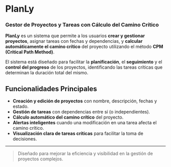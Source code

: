 #  PlanLy

### Gestor de Proyectos y Tareas con Cálculo del Camino Crítico

**PlanLy** es un sistema que permite a los usuarios **crear y gestionar proyectos**, asignar tareas con fechas y dependencias, y **calcular automáticamente el camino crítico** del proyecto utilizando el método **CPM (Critical Path Method)**.

El sistema está diseñado para facilitar la **planificación**, el **seguimiento** y el **control del progreso** de los proyectos, identificando las tareas críticas que determinan la duración total del mismo.



##  Funcionalidades Principales

-  **Creación y edición de proyectos** con nombre, descripción, fechas y estado.
-  **Gestión de tareas** con dependencias entre sí (o independientes).
-  **Cálculo automático del camino crítico** del proyecto.
-  **Alertas inteligentes** cuando una modificación en una tarea afecta el camino crítico.
-  **Visualización clara de tareas críticas** para facilitar la toma de decisiones.

---

>  Diseñado para mejorar la eficiencia y visibilidad en la gestión de proyectos complejos.
